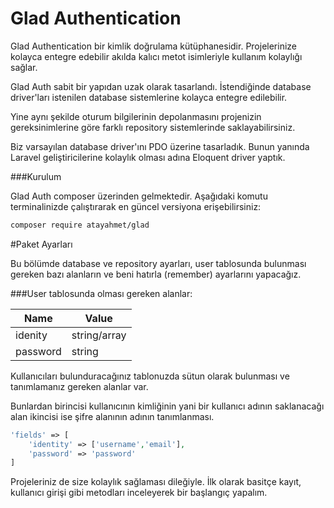 Glad Authentication
===================

Glad Authentication bir kimlik doğrulama kütüphanesidir. Projelerinize kolayca entegre edebilir akılda kalıcı metot isimleriyle kullanım kolaylığı sağlar.

Glad Auth sabit bir yapıdan uzak olarak tasarlandı. İstendiğinde database driver'ları istenilen database sistemlerine kolayca entegre edilebilir.

Yine aynı şekilde oturum bilgilerinin depolanmasını projenizin gereksinimlerine göre farklı repository sistemlerinde saklayabilirsiniz.

Biz varsayılan database driver'ını PDO üzerine tasarladık. Bunun yanında Laravel geliştiricilerine kolaylık olması adına Eloquent driver yaptık. 

###Kurulum

Glad Auth composer üzerinden gelmektedir. Aşağıdaki komutu terminalinizde çalıştırarak en güncel versiyona erişebilirsiniz:

```sh
composer require atayahmet/glad
```

#Paket Ayarları

Bu bölümde database ve repository ayarları, user tablosunda bulunması gereken bazı alanların ve beni hatırla (remember) ayarlarını yapacağız.

###User tablosunda olması gereken alanlar: 

Name     | Value
-------- | ---
idenity  | string/array
password | string

Kullanıcıları bulunduracağınız tablonuzda sütun olarak bulunması ve tanımlamanız gereken alanlar var.

Bunlardan birincisi kullanıcının kimliğinin yani bir kullanıcı adının saklanacağı alan ikincisi ise şifre alanının adının tanımlanması.

```php
'fields' => [
	'identity' => ['username','email'], 
	'password' => 'password'
]
```
Projeleriniz de size kolaylık sağlaması dileğiyle.
İlk olarak basitçe kayıt, kullanıcı girişi gibi metodları inceleyerek bir başlangıç yapalım.
